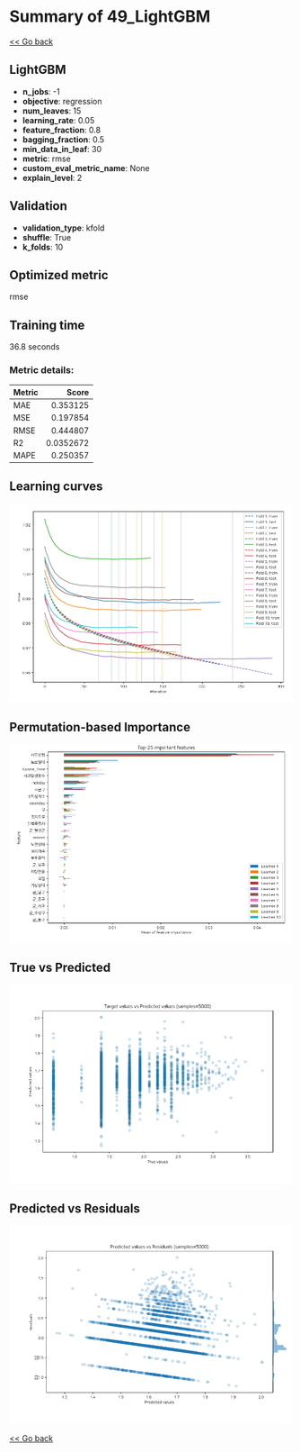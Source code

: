 # Summary of 49_LightGBM

[<< Go back](../README.md)


## LightGBM
- **n_jobs**: -1
- **objective**: regression
- **num_leaves**: 15
- **learning_rate**: 0.05
- **feature_fraction**: 0.8
- **bagging_fraction**: 0.5
- **min_data_in_leaf**: 30
- **metric**: rmse
- **custom_eval_metric_name**: None
- **explain_level**: 2

## Validation
 - **validation_type**: kfold
 - **shuffle**: True
 - **k_folds**: 10

## Optimized metric
rmse

## Training time

36.8 seconds

### Metric details:
| Metric   |     Score |
|:---------|----------:|
| MAE      | 0.353125  |
| MSE      | 0.197854  |
| RMSE     | 0.444807  |
| R2       | 0.0352672 |
| MAPE     | 0.250357  |



## Learning curves
![Learning curves](learning_curves.png)

## Permutation-based Importance
![Permutation-based Importance](permutation_importance.png)
## True vs Predicted

![True vs Predicted](true_vs_predicted.png)


## Predicted vs Residuals

![Predicted vs Residuals](predicted_vs_residuals.png)



[<< Go back](../README.md)
